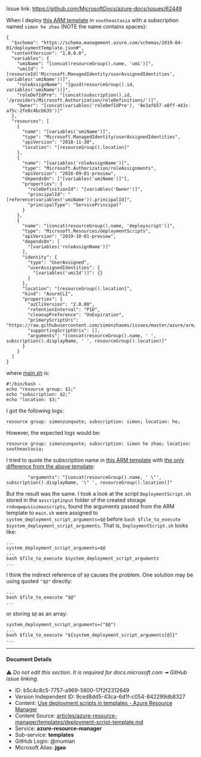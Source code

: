 Issue link: https://github.com/MicrosoftDocs/azure-docs/issues/62449

When I deploy [this ARM template](https://github.com/simonzhaoms/issues/blob/master/azure/arm/deploymentscript/argumentspace/template.json) in `southeastasia` with a subscription named `simon he zhao` (NOTE the name contains spaces):

```
{
  "$schema": "https://schema.management.azure.com/schemas/2019-04-01/deploymentTemplate.json#",
  "contentVersion": "1.0.0.0",
  "variables": {
    "umiName": "[concat(resourceGroup().name, 'umi')]",
    "umiId": "[resourceId('Microsoft.ManagedIdentity/userAssignedIdentities', variables('umiName'))]",
    "roleAssignName": "[guid(resourceGroup().id, variables('umiName'))]",
    "roleDefIdPre": "[concat(subscription().id, '/providers/Microsoft.Authorization/roleDefinitions/')]",
    "Owner": "[concat(variables('roleDefIdPre'), '8e3af657-a8ff-443c-a75c-2fe8c4bcb635')]"
  },
  "resources": [
    {
      "name": "[variables('umiName')]",
      "type": "Microsoft.ManagedIdentity/userAssignedIdentities",
      "apiVersion": "2018-11-30",
      "location": "[resourceGroup().location]"
    },
    {
      "name": "[variables('roleAssignName')]",
      "type": "Microsoft.Authorization/roleAssignments",
      "apiVersion": "2018-09-01-preview",
      "dependsOn": ["[variables('umiName')]"],
      "properties": {
        "roleDefinitionId": "[variables('Owner')]",
        "principalId": "[reference(variables('umiName')).principalId]",
        "principalType": "ServicePrincipal"
      }
    },
    {
      "name": "[concat(resourceGroup().name, 'deployscript')]",
      "type": "Microsoft.Resources/deploymentScripts",
      "apiVersion": "2019-10-01-preview",
      "dependsOn": [
        "[variables('roleAssignName')]"
      ],
      "identity": {
        "type": "UserAssigned",
        "userAssignedIdentities": {
          "[variables('umiId')]": {}
        }
      },
      "location": "[resourceGroup().location]",
      "kind": "AzureCLI",
      "properties": {
        "azCliVersion": "2.0.80",
        "retentionInterval": "P1D",
        "cleanupPreference": "OnExpiration",
        "primaryScriptUri": "https://raw.githubusercontent.com/simonzhaoms/issues/master/azure/arm/deploymentscript/argumentspace/main.sh",
        "supportingScriptUris": [],
        "arguments": "[concat(resourceGroup().name, ' ', subscription().displayName, ' ', resourceGroup().location)]"
      }
    }
  ]
}
```

where [main.sh](https://github.com/simonzhaoms/issues/blob/master/azure/arm/deploymentscript/argumentspace/main.sh) is:

```
#!/bin/bash -
echo "resource group: $1;"
echo "subscription: $2;"
echo "location: $3;"
```

I got the following logs:

```
resource group: simonzunquote; subscription: simon; location: he;
```

However, the expected logs would be:

```
resource group: simonzunquote; subscription: simon he zhao; location: southeastasia;
```

I tried to quote the subscription name in [this ARM template](https://github.com/simonzhaoms/issues/blob/master/azure/arm/deploymentscript/argumentspace/template_quote.json) with [the only difference from the above template](https://github.com/simonzhaoms/issues/blob/ac1202ba5e82a8298c13c86e67b8e0c0a5ec8d38/azure/arm/deploymentscript/argumentspace/template_quote.json#L50):

```
        "arguments": "[concat(resourceGroup().name, ' \"', subscription().displayName, '\" ', resourceGroup().location)]"
```

But the result was the same.  I took a look at the script `DeploymentScript.sh` stored in the `azscriptinput` folder of the created storage `rndoqwqusiszmazscripts`, found the arguments passed from the ARM template to `main.sh` were assigned to `system_deployment_script_arguments=$@` before `bash $file_to_execute $system_deployment_script_arguments`.  That is, `DeploymentScript.sh` looks like:

```
...
system_deployment_script_arguments=$@
...
bash $file_to_execute $system_deployment_script_arguments
...
```

I think the indirect reference of `$@` causes the problem.  One solution may be using quoted `"$@"` directly:

```
...
bash $file_to_execute "$@"
...
```

or storing `$@` as an array:

```
system_deployment_script_arguments=("$@")
...
bash $file_to_execute "${system_deployment_script_arguments[@]}"
...
```


---
#### Document Details

⚠ *Do not edit this section. It is required for docs.microsoft.com ➟ GitHub issue linking.*

* ID: b5c4c8c5-7757-a969-5800-17f2f2312649
* Version Independent ID: 9ced8dd5-43ca-6d1f-c054-842299db8327
* Content: [Use deployment scripts in templates - Azure Resource Manager](https://docs.microsoft.com/en-us/azure/azure-resource-manager/templates/deployment-script-template?tabs=CLI)
* Content Source: [articles/azure-resource-manager/templates/deployment-script-template.md](https://github.com/MicrosoftDocs/azure-docs/blob/master/articles/azure-resource-manager/templates/deployment-script-template.md)
* Service: **azure-resource-manager**
* Sub-service: **templates**
* GitHub Login: @mumian
* Microsoft Alias: **jgao**
